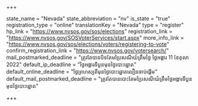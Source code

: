 +++

state_name = "Nevada"
state_abbreviation = "nv"
is_state = "true"
registration_type = "online"
translationKey = "Nevada"
type = "register"
hp_link = "https://www.nvsos.gov/sos/elections"
registration_link = "https://www.nvsos.gov/SOSVoterServices/start.aspx"
more_info_link = "https://www.nvsos.gov/sos/elections/voters/registering-to-vote"
confirm_registration_link = "https://www.nvsos.gov/votersearch/"
mail_postmarked_deadline = "ត្រូវតែបានបិទតែមប្រៃសណីយ៍ត្រឹមថ្ងៃ​ ថ្ងៃអង្គារ 11 ខែតុលា 2022"
default_ip_deadline = "ថ្ងៃអង្គារទីបួនមុនថ្ងៃបោះឆ្នោត"
default_online_deadline = "ថ្ងៃព្រហស្បតិ៍មុនថ្ងៃបោះឆ្នោតលឿនចាប់ផ្តើម"
default_mail_postmarked_deadline = "ត្រូវតែបានបោះតែមប្រៃសណីយ៍ត្រឹមថ្ងៃអង្គារទីបួនមុនថ្ងៃបោះឆ្នោត"

+++